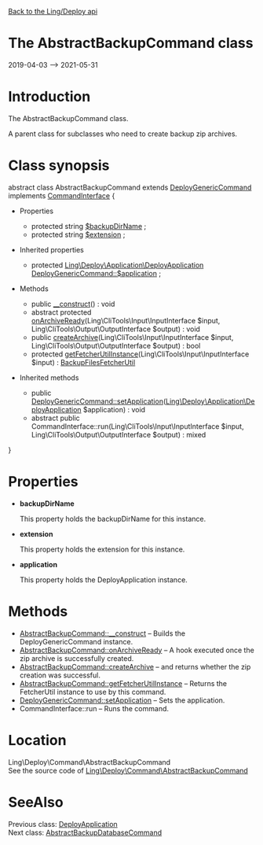 [Back to the Ling/Deploy api](https://github.com/lingtalfi/Deploy/blob/master/doc/api/Ling/Deploy.md)



The AbstractBackupCommand class
================
2019-04-03 --> 2021-05-31






Introduction
============

The AbstractBackupCommand class.

A parent class for subclasses who need to create backup zip archives.



Class synopsis
==============


abstract class <span class="pl-k">AbstractBackupCommand</span> extends [DeployGenericCommand](https://github.com/lingtalfi/Deploy/blob/master/doc/api/Ling/Deploy/Command/DeployGenericCommand.md) implements [CommandInterface](https://github.com/lingtalfi/CliTools/blob/master/doc/api/Ling/CliTools/Command/CommandInterface.md) {

- Properties
    - protected string [$backupDirName](#property-backupDirName) ;
    - protected string [$extension](#property-extension) ;

- Inherited properties
    - protected [Ling\Deploy\Application\DeployApplication](https://github.com/lingtalfi/Deploy/blob/master/doc/api/Ling/Deploy/Application/DeployApplication.md) [DeployGenericCommand::$application](#property-application) ;

- Methods
    - public [__construct](https://github.com/lingtalfi/Deploy/blob/master/doc/api/Ling/Deploy/Command/AbstractBackupCommand/__construct.md)() : void
    - abstract protected [onArchiveReady](https://github.com/lingtalfi/Deploy/blob/master/doc/api/Ling/Deploy/Command/AbstractBackupCommand/onArchiveReady.md)(Ling\CliTools\Input\InputInterface $input, Ling\CliTools\Output\OutputInterface $output) : void
    - public [createArchive](https://github.com/lingtalfi/Deploy/blob/master/doc/api/Ling/Deploy/Command/AbstractBackupCommand/createArchive.md)(Ling\CliTools\Input\InputInterface $input, Ling\CliTools\Output\OutputInterface $output) : bool
    - protected [getFetcherUtilInstance](https://github.com/lingtalfi/Deploy/blob/master/doc/api/Ling/Deploy/Command/AbstractBackupCommand/getFetcherUtilInstance.md)(Ling\CliTools\Input\InputInterface $input) : [BackupFilesFetcherUtil](https://github.com/lingtalfi/Deploy/blob/master/doc/api/Ling/Deploy/Util/BackupFilesFetcherUtil.md)

- Inherited methods
    - public [DeployGenericCommand::setApplication](https://github.com/lingtalfi/Deploy/blob/master/doc/api/Ling/Deploy/Command/DeployGenericCommand/setApplication.md)([Ling\Deploy\Application\DeployApplication](https://github.com/lingtalfi/Deploy/blob/master/doc/api/Ling/Deploy/Application/DeployApplication.md) $application) : void
    - abstract public CommandInterface::run(Ling\CliTools\Input\InputInterface $input, Ling\CliTools\Output\OutputInterface $output) : mixed

}




Properties
=============

- <span id="property-backupDirName"><b>backupDirName</b></span>

    This property holds the backupDirName for this instance.
    
    

- <span id="property-extension"><b>extension</b></span>

    This property holds the extension for this instance.
    
    

- <span id="property-application"><b>application</b></span>

    This property holds the DeployApplication instance.
    
    



Methods
==============

- [AbstractBackupCommand::__construct](https://github.com/lingtalfi/Deploy/blob/master/doc/api/Ling/Deploy/Command/AbstractBackupCommand/__construct.md) &ndash; Builds the DeployGenericCommand instance.
- [AbstractBackupCommand::onArchiveReady](https://github.com/lingtalfi/Deploy/blob/master/doc/api/Ling/Deploy/Command/AbstractBackupCommand/onArchiveReady.md) &ndash; A hook executed once the zip archive is successfully created.
- [AbstractBackupCommand::createArchive](https://github.com/lingtalfi/Deploy/blob/master/doc/api/Ling/Deploy/Command/AbstractBackupCommand/createArchive.md) &ndash; and returns whether the zip creation was successful.
- [AbstractBackupCommand::getFetcherUtilInstance](https://github.com/lingtalfi/Deploy/blob/master/doc/api/Ling/Deploy/Command/AbstractBackupCommand/getFetcherUtilInstance.md) &ndash; Returns the FetcherUtil instance to use by this command.
- [DeployGenericCommand::setApplication](https://github.com/lingtalfi/Deploy/blob/master/doc/api/Ling/Deploy/Command/DeployGenericCommand/setApplication.md) &ndash; Sets the application.
- CommandInterface::run &ndash; Runs the command.





Location
=============
Ling\Deploy\Command\AbstractBackupCommand<br>
See the source code of [Ling\Deploy\Command\AbstractBackupCommand](https://github.com/lingtalfi/Deploy/blob/master/Command/AbstractBackupCommand.php)



SeeAlso
==============
Previous class: [DeployApplication](https://github.com/lingtalfi/Deploy/blob/master/doc/api/Ling/Deploy/Application/DeployApplication.md)<br>Next class: [AbstractBackupDatabaseCommand](https://github.com/lingtalfi/Deploy/blob/master/doc/api/Ling/Deploy/Command/AbstractBackupDatabaseCommand.md)<br>

